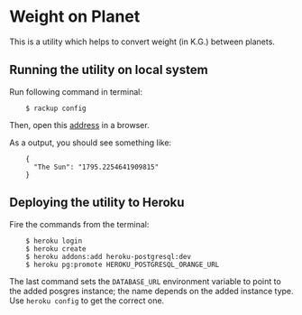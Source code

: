 Weight on Planet
================

This is a utility which helps to convert weight (in K.G.) between
planets.

Running the utility on local system
-----------------------------------

Run following command in terminal:

        $ rackup config
		
Then, open this [address](http://localhost:9292/?weight=25&from=Mars&to=The%20Sun) in a browser.

As a output, you should see something like:

        {
          "The Sun": "1795.2254641909815"
        }
		
Deploying the utility to Heroku
-------------------------------

Fire the commands from the terminal:

        $ heroku login
        $ heroku create
        $ heroku addons:add heroku-postgresql:dev
		$ heroku pg:promote HEROKU_POSTGRESQL_ORANGE_URL
		
The last command sets the `DATABASE_URL` environment variable to point to 
the added posgres instance; the name depends on the added instance type.
Use `heroku config` to get the correct one.